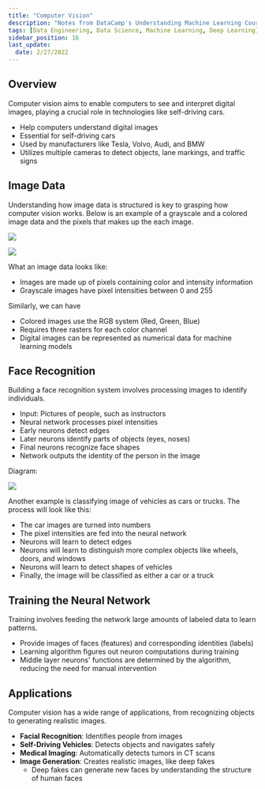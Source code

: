 ```yaml
---
title: "Computer Vision"
description: "Notes from DataCamp's Understanding Machine Learning Course"
tags: [Data Engineering, Data Science, Machine Learning, Deep Learning]
sidebar_position: 16
last_update:
  date: 2/27/2022
---
```



## Overview 

Computer vision aims to enable computers to see and interpret digital images, playing a crucial role in technologies like self-driving cars.

- Help computers understand digital images
- Essential for self-driving cars
- Used by manufacturers like Tesla, Volvo, Audi, and BMW
- Utilizes multiple cameras to detect objects, lane markings, and traffic signs

## Image Data

Understanding how image data is structured is key to grasping how computer vision works. Below is an example of a grayscale and a colored image data and the pixels that makes up the each image.

![](/img/docs/cv-image-data-sample.png)

![](/img/docs/cv-colroed-image-lena.png)

What an image data looks like:

- Images are made up of pixels containing color and intensity information
- Grayscale images have pixel intensities between 0 and 255

Similarly, we can have 
- Colored images use the RGB system (Red, Green, Blue)
- Requires three rasters for each color channel
- Digital images can be represented as numerical data for machine learning models

## Face Recognition

Building a face recognition system involves processing images to identify individuals.

- Input: Pictures of people, such as instructors
- Neural network processes pixel intensities
- Early neurons detect edges
- Later neurons identify parts of objects (eyes, noses)
- Final neurons recognize face shapes
- Network outputs the identity of the person in the image

Diagram:

![](/img/docs/cv-facial-recognition-sample-diagram.png)

Another example is classifying image of vehicles as cars or trucks. The process will look like this:

- The car images are turned into numbers
- The pixel intensities are fed into the neural network
- Neurons will learn to detect edges 
- Neurons will learn to distinguish more complex objects like wheels, doors, and windows
- Neurons will learn to detect shapes of vehicles
- Finally, the image will be classified as either a car or a truck

## Training the Neural Network

Training involves feeding the network large amounts of labeled data to learn patterns.

- Provide images of faces (features) and corresponding identities (labels)
- Learning algorithm figures out neuron computations during training
- Middle layer neurons' functions are determined by the algorithm, reducing the need for manual intervention

## Applications

Computer vision has a wide range of applications, from recognizing objects to generating realistic images.

- **Facial Recognition**: Identifies people from images
- **Self-Driving Vehicles**: Detects objects and navigates safely
- **Medical Imaging**: Automatically detects tumors in CT scans
- **Image Generation**: Creates realistic images, like deep fakes
  - Deep fakes can generate new faces by understanding the structure of human faces